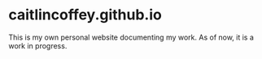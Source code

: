 # caitlincoffey.github.io

This is my own personal website documenting my work. As of now, it is a work in progress.
